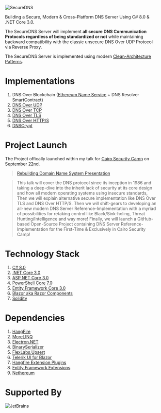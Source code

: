 ![SecureDNS](https://raw.githubusercontent.com/Texnomic/SecureDNS/master/GitHub/Logo.png "SecureDNS")

Building a Secure, Modern & Cross-Platform DNS Server Using C# 8.0 & .NET Core 3.0.

The SecureDNS Server will implement **all secure DNS Communication Protocols regardless of being standardized or not** while maintaining backward compatibility with the classic unsecure DNS Over UDP Protocol via Reverse Proxy.

The SecureDNS Server is implemented using modern [Clean-Architecture Patterns](https://www.amazon.com/Clean-Architecture-Craftsmans-Software-Structure/dp/0134494164).

# Implementations
1. DNS Over Blockchain ([Ethereum Name Service](https://ens.domains/) + DNS Resolver SmartContract)
2. [DNS Over UDP](https://tools.ietf.org/html/rfc1035)
3. [DNS Over TCP](https://tools.ietf.org/html/rfc1035)
4. [DNS Over TLS](https://tools.ietf.org/html/rfc7858)
5. [DNS Over HTTP/S](https://tools.ietf.org/html/rfc8484)
6. [DNSCrypt](https://dnscrypt.info/)

# Project Launch
The Project offically launched within my talk for [Cairo Security Camp](https://cairosecuritycamp.com/sessions/rebuilding-the-domain-name-system/) on September 22nd.

>[Rebuilding Domain Name System Presentation](https://raw.githubusercontent.com/Texnomic/SecureDNS/master/GitHub/Rebuilding.DNS.pptx)

>This talk will cover the DNS protocol since its inception in 1986 and taking a deep-dive into the inherit lack of security at its core design and how all modern operating systems using insecure standards, Then we will explain alternative secure implementation like DNS Over TLS and DNS Over HTTP/S. Then we will shift-gears to developing an all-new modern DNS Server Reference-Implementation with a myriad of possibilities for retaking control like Black/Sink-holing, Threat Hunting/Intelligence and way more! Finally, we will launch a GitHub-based Open-Source Project containing DNS Server Reference-Implementation for the First-Time & Exclusively in Cairo Security Camp!

# Technology Stack
1. [C# 8.0](https://docs.microsoft.com/en-us/dotnet/csharp/whats-new/csharp-8)
2. [.NET Core 3.0](https://dotnet.microsoft.com/download/dotnet-core/3.0)
3. [ASP.NET Core 3.0](https://dotnet.microsoft.com/download/dotnet-core/3.0)
4. [PowerShell Core 7.0](https://github.com/PowerShell/PowerShell)
5. [Entity Framework Core 3.0](https://docs.microsoft.com/en-us/ef/core/)
6. [Blazor aka Razor Components](https://dotnet.microsoft.com/apps/aspnet/web-apps/client)
7. [Solidity](https://github.com/ethereum/solidity)


# Dependencies
1. [HangFire](https://www.hangfire.io/)
2. [MoreLINQ](https://github.com/morelinq/MoreLINQ)
3. [Electron.NET](https://github.com/ElectronNET/Electron.NET)
4. [BinarySerializer](https://github.com/jefffhaynes/BinarySerializer)
5. [FlexLabs.Upsert](https://github.com/artiomchi/FlexLabs.Upsert)
6. [Telerik UI for Blazor](https://www.telerik.com/blazor-ui)
7. [Hangfire Extension Plugins](https://github.com/wanlitao/HangfireExtension)
8. [Entity Framework Extensions](https://entityframework-extensions.net)
9. [Nethereum](https://nethereum.com/)


# Supported By
![JetBrains](https://raw.githubusercontent.com/Texnomic/SecureDNS/master/GitHub/JetBrains.png "JetBrains")